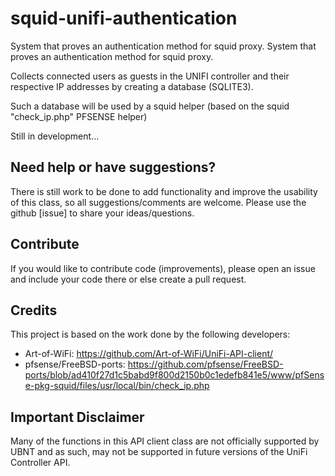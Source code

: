 # squid-unifi-authentication
 System that proves an authentication method for squid proxy.
System that proves an authentication method for squid proxy.

Collects connected users as guests in the UNIFI controller and their respective IP addresses by creating a database (SQLITE3).

Such a database will be used by a squid helper (based on the squid "check_ip.php" PFSENSE helper)

Still in development...

## Need help or have suggestions?

There is still work to be done to add functionality and improve the usability of this class, so all suggestions/comments are welcome. Please use the github [issue] to share your ideas/questions.

## Contribute

If you would like to contribute code (improvements), please open an issue and include your code there or else create a pull request.

## Credits

This project is based on the work done by the following developers:


- Art-of-WiFi: https://github.com/Art-of-WiFi/UniFi-API-client/
- pfsense/FreeBSD-ports: https://github.com/pfsense/FreeBSD-ports/blob/ad410f27d1c5babd9f800d2150b0c1edefb841e5/www/pfSense-pkg-squid/files/usr/local/bin/check_ip.php

## Important Disclaimer

Many of the functions in this API client class are not officially supported by UBNT and as such, may not be supported in future versions of the UniFi Controller API.

